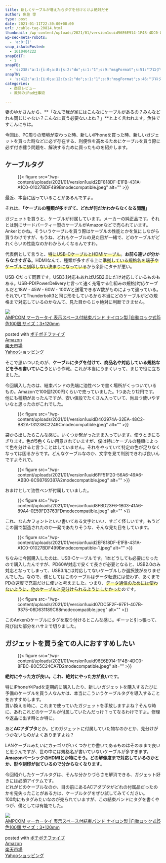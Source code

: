 ```yaml
---
title: 新しくケーブルが増えたらタグを付けとけよ絶対だぞ
author: 魚住 惇
type: post
date: 2021-01-11T22:30:00+00:00
url: /cable-tag-20814.html
thumbnail: /wp-content/uploads/2021/01/version1uuid96E6E914-1F4B-4DC0-8FBC-80C5C24CA7D2modecompatible.jpeg
wp-seo-meta-robots:
  - 'a:0:{}'
snap_isAutoPosted:
  - 1610404222
snapEdIT:
  - 1
snapFB:
  - 's:238:"a:1:{i:0;a:8:{s:2:"do";s:1:"1";s:9:"msgFormat";s:51:"ブログを更新しました！%TITLE% %SITENAME%";s:8:"postType";s:1:"A";s:9:"isAutoImg";s:1:"A";s:8:"imgToUse";s:0:"";s:9:"isAutoURL";s:1:"A";s:8:"urlToUse";s:0:"";s:4:"doFB";i:0;}}";'
snapTW:
  - 's:412:"a:1:{i:0;a:12:{s:2:"do";s:1:"1";s:9:"msgFormat";s:46:"ブログを更新しました: %TITLE%  %URL%";s:8:"attchImg";s:1:"1";s:9:"isAutoImg";s:1:"A";s:8:"imgToUse";s:0:"";s:9:"isAutoURL";s:1:"A";s:8:"urlToUse";s:0:"";s:4:"doTW";i:0;s:8:"isPosted";s:1:"1";s:4:"pgID";s:19:"1348759185375121409";s:7:"postURL";s:56:"https://twitter.com/jun3010me/status/1348759185375121409";s:5:"pDate";s:19:"2021-01-11 22:30:23";}}";'
categories:
  - 商品レビュー
  - 教師のiPad仕事術

---
```

妻のゆかさんから、**「なんで我が家にはこんなにケーブルがあるの？みんなどれも同じじゃない？こんなに買う必要ないよね？」**とよく言われます。魚住ですこんにちは。

今回は、PC周りの環境が変わった時、新しいiPhoneを買った時、新しいガジェットを買った時などに必ず存在する、利便性を高めるためにケーブルを買う際に必ず付き纏う問題を、解決するために買ったものを紹介します。

## ケーブルタグ
<figure class="wp-block-image">

{{< figure src="/wp-content/uploads/2021/01/version1uuid2EF818DF-E1FB-431A-A1C0-01027BDF499Bmodecompatible.jpeg" alt="" >}} </figure> 

最近、本当に困っていることがあるんですよ。

それは、**「ケーブルの種類が多すぎて、どれが何だかわからなくなる問題」**

ガジェットを買うと、ケーブルが付属しています。メーカーの純正品です。それとは別にサードパーティー製のケーブルがAmazonなどで売られています。Ankerとかね。そういうケーブルを買う際はケーブルの性能とかを気にしながら買うわけですが、もうね、どれもケーブルの見た目が一緒で、どのケーブルがどれくらいの性能なのかわからんくなるんですわ。

代表例として言うと、<span data-color="#fffd6b" style="background: linear-gradient(transparent 60%,rgba(255, 253, 107, 0.7) 0);" class="vk_highlighter">特にUSB-CケーブルとHDMIケーブル</span>。**お前ら違いが分からなさすぎる**。HDMIなんて、種類が多すぎる上に<span data-color="#fffd6b" style="background: linear-gradient(transparent 60%,rgba(255, 253, 107, 0.7) 0);" class="vk_highlighter">準拠している規格名を端子やケーブルに刻印しない決まりになっている</span>から余計にタチが悪い。

USB-Cだって同罪です。USB3.1対応もあればUSB2.0にだけ対応しているものもある。USB-PD(PowerDeliveryと言って速く充電する仕組みの規格)対応ケーブルだと18W・45W・60W・100Wと送電できるW数がものによって違っている。それでいてThunderbolt3と同じ形をしているから本当にどのケーブルがどの規格まで対応しているのかなんて、見た目からじゃ絶対に判断できません。

<div class="cstmreba">
  <div class="kaerebalink-box">
    <div class="kaerebalink-image">
      <a href="https://www.amazon.co.jp/dp/B07FN9K8SX?tag=jun3010me-22&#038;linkCode=ogi&#038;th=1&#038;psc=1" target="_blank" rel="noopener"><img decoding="async" src="https://m.media-amazon.com/images/I/411SnuukTWL._SL160_.jpg" style="border: none;" /></a>
    </div>
    <div class="kaerebalink-info">
      <div class="kaerebalink-name">
        <a href="https://www.amazon.co.jp/dp/B07FN9K8SX?tag=jun3010me-22&#038;linkCode=ogi&#038;th=1&#038;psc=1" target="_blank" rel="noopener">AMPCOM マーカータイ 表示スペース付結束バンド ナイロン製 |自動ロック式|5色100個 サイズ：3*120mm</a></p>
        <div class="kaerebalink-powered-date">
          posted with <a href="http://jun3010.me/pochipochi5.php" rel="nofollow noopener" target="_blank">ポチポチファイブ</a>
        </div>
      </div>
      <div class="kaerebalink-link1">
        <div class="shoplinkamazon">
          <a href="https://www.amazon.co.jp/gp/search?keywords=AMPCOM マーカータイ&#038;tag=jun3010me-22" target="_blank" rel="noopener">Amazon</a>
        </div>
        <div class="shoplinkrakuten">
          <a href="https://hb.afl.rakuten.co.jp/hgc/10ef1d94.c90f9829.10ef1d95.53606a39/?pc=https%3A%2F%2Fsearch.rakuten.co.jp%2Fsearch%2Fmall%2FAMPCOM マーカータイ%2F-%2Ff.1-p.1-s.1-sf.0-st.A-v.2%3Fx%3D0%26scid%3Daf_ich_link_urltxt%26m%3Dhttp%3A%2F%2Fm.rakuten.co.jp%2F" target="_blank" rel="noopener">楽天市場</a>
        </div>
        <div class="shoplinkyahoo">
          <a href="https://ck.jp.ap.valuecommerce.com/servlet/referral?sid=3040825&pid=884909937&vc_url=http%3A%2F%2Fsearch.shopping.yahoo.co.jp%2Fsearch%3Fp%3DAMPCOM マーカータイ "vcptn=kaereba" target="_blank" >Yahooショッピング<img decoding="async" loading="lazy" src="//ad.jp.ap.valuecommerce.com/servlet/gifbanner?sid=3040825&#038;pid=884909937" height="1" width="1" border="0" /></a>
        </div>
      </div>
    </div>
    <div class="booklink-footer">
    </div>
  </div>
</div>

そこで思いついたのが、**ケーブルにタグを付けて、商品名や対応している規格などを予め書いていこう**という作戦。これが本当にうまくいって、まじで役に立ちました。

今回購入したのは、結束バンドの先端に油性ペンで書く場所がくっついているもの。Amazonで100個1200円くらいで売っていました。1つあたり12円です。他にも種類があったんですが、安い値段でたくさん入っていて、尚且つ使いやすいなと思ったのがこれでした。
<figure class="wp-block-image">

{{< figure src="/wp-content/uploads/2021/01/version1uuidD403974A-32EA-48C2-B82A-131238C2249Cmodecompatible.jpeg" alt="" >}} </figure> 

袋から出したらこんな感じ。いくつか繋がったまま入っています。使うときにちぎります。色が5色くらい用意されていますが、僕は特にケーブルの種類によって色を分けると言うことはしていません。それをやっていて特定の色が足りなくなっては困るからです。どんなケーブルなのか、文字を見て判別できれば良いんですよそれで。
<figure class="wp-block-image">

{{< figure src="/wp-content/uploads/2021/01/version1uuid6FF51F20-56A6-49A6-ABB0-8C98769387A2modecompatible.jpeg" alt="" >}} </figure> 

おまけとして油性ペンが付属していました。
<figure class="wp-block-image">

{{< figure src="/wp-content/uploads/2021/01/version1uuid8FBD23F6-1B03-41A6-89A4-0E59FD3763FDmodecompatible.jpeg" alt="" >}} </figure> 

これ、なんかフォントといい書いてある文字といい、すごく怪しいです。もうどこの国で製造されたのか一発であたりそうな、そんな見た目をしています。
<figure class="wp-block-image">

{{< figure src="/wp-content/uploads/2021/01/version1uuid2EF818DF-E1FB-431A-A1C0-01027BDF499Bmodecompatible-1.jpeg" alt="" >}} </figure> 

ちなみに今回購入したのは、USB-Cケーブルです。1本どうしても必要になったので購入したんですが、PD60W対応で安くて長さが必要となると、USB2.0のみ対応となってしまって、USB3.1には対応してないケーブルしか選択肢がありませんでした。なので、僕としてはこのケーブルはデータ転送には使わず、あくまでPDの速度で充電だけに使いと考えました。つまり、<span data-color="#fffd6b" style="background: linear-gradient(transparent 60%,rgba(255, 253, 107, 0.7) 0);" class="vk_highlighter">データ通信のためには使わないように、他のケーブルと見分けられるようにしたかった</span>のです。
<figure class="wp-block-image">

{{< figure src="/wp-content/uploads/2021/01/version1uuid07DC5F2F-97E1-407B-9375-08D631189C68modecompatible.jpeg" alt="" >}} </figure> 

このAnkerのケーブルにタグを取り付けるとこんな感じ。ギーッと引っ張って、飛び出た部分をハサミで切りました。

## ガジェットを買う全ての人におすすめしたい
<figure class="wp-block-image">

{{< figure src="/wp-content/uploads/2021/01/version1uuid96E6E914-1F4B-4DC0-8FBC-80C5C24CA7D2modecompatible.jpeg" alt="" >}} </figure> 

**絶対にやった方が良い。これ、絶対にやった方が良い**です。

特にiPhoneやiPadを定期的に購入したり、新しいガジェットを購入するたびに予備のケーブルを買う人なんかは、本当にこういうケーブルタグを導入することをおすすめします。  
買い換える時に、これまで使っていたガジェットを手放しますよね？そんな時に、あれこれどのケーブルが付属していたんだっけ？ってなるわけですよ。修理や返品に出す時とか特に。

あと**ACアダプタ**とか。どのガジェットに付属していた物なのかとか、見分けがつかないものがよくありますよね？

LANケーブルみたいにカテゴリがいくつかとか書いてあるものはそのままで良いと思うんですが、世の中には規格名が書いていないケーブルが多すぎます。**AmazonベーシックのHDMIとか特にそう。どの解像度まで対応しているのかとか、形や刻印が似ているので分からなくなります**。

今回紹介したケーブルタグは、そんな分かりづらさを解消できる、ガジェット好きには必須アイテムです。  
どれがどのケーブルなのか、目の前にあるACアダプタがどれの付属品だったのかを見失ったことがある方は、ケーブルタグをぜひ試してみてください。  
100均にもタグみたいなのが売られていますが、この結束バンドにタグを書くやつが、僕としては有能でした。

<div class="cstmreba">
  <div class="kaerebalink-box">
    <div class="kaerebalink-image">
      <a href="https://www.amazon.co.jp/dp/B07FN9K8SX?tag=jun3010me-22&#038;linkCode=ogi&#038;th=1&#038;psc=1" target="_blank" rel="noopener"><img decoding="async" src="https://m.media-amazon.com/images/I/411SnuukTWL._SL160_.jpg" style="border: none;" /></a>
    </div>
    <div class="kaerebalink-info">
      <div class="kaerebalink-name">
        <a href="https://www.amazon.co.jp/dp/B07FN9K8SX?tag=jun3010me-22&#038;linkCode=ogi&#038;th=1&#038;psc=1" target="_blank" rel="noopener">AMPCOM マーカータイ 表示スペース付結束バンド ナイロン製 |自動ロック式|5色100個 サイズ：3*120mm</a></p>
        <div class="kaerebalink-powered-date">
          posted with <a href="http://jun3010.me/pochipochi5.php" rel="nofollow noopener" target="_blank">ポチポチファイブ</a>
        </div>
      </div>
      <div class="kaerebalink-link1">
        <div class="shoplinkamazon">
          <a href="https://www.amazon.co.jp/gp/search?keywords=AMPCOM マーカータイ&#038;tag=jun3010me-22" target="_blank" rel="noopener">Amazon</a>
        </div>
        <div class="shoplinkrakuten">
          <a href="https://hb.afl.rakuten.co.jp/hgc/10ef1d94.c90f9829.10ef1d95.53606a39/?pc=https%3A%2F%2Fsearch.rakuten.co.jp%2Fsearch%2Fmall%2FAMPCOM マーカータイ%2F-%2Ff.1-p.1-s.1-sf.0-st.A-v.2%3Fx%3D0%26scid%3Daf_ich_link_urltxt%26m%3Dhttp%3A%2F%2Fm.rakuten.co.jp%2F" target="_blank" rel="noopener">楽天市場</a>
        </div>
        <div class="shoplinkyahoo">
          <a href="https://ck.jp.ap.valuecommerce.com/servlet/referral?sid=3040825&pid=884909937&vc_url=http%3A%2F%2Fsearch.shopping.yahoo.co.jp%2Fsearch%3Fp%3DAMPCOM マーカータイ "vcptn=kaereba" target="_blank" >Yahooショッピング<img decoding="async" loading="lazy" src="//ad.jp.ap.valuecommerce.com/servlet/gifbanner?sid=3040825&#038;pid=884909937" height="1" width="1" border="0" /></a>
        </div>
      </div>
    </div>
    <div class="booklink-footer">
    </div>
  </div>
</div>